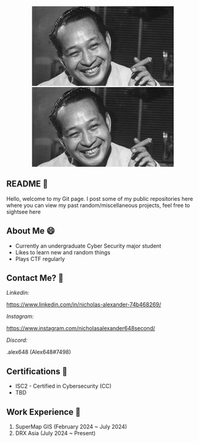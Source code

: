 <div align="center">
  <img src="https://github.com/NAlex648/NAlex648/blob/main/Images/DaddyHarto.jpeg" alt="Profile Picture"/><img src="https://github.com/NAlex648/NAlex648/blob/main/Images/DaddyHarto.jpeg" alt="Profile Picture2"/>
</div>

## README 👋
Hello, welcome to my Git page. I post some of my public repositories here where you can view my past random/miscellaneous projects, feel free to sightsee here
## About Me 😄
- Currently an undergraduate Cyber Security major student
- Likes to learn new and random things
- Plays CTF regularly
## Contact Me? 🤔
*Linkedin:*

https://www.linkedin.com/in/nicholas-alexander-74b468269/

*Instagram:*

https://www.instagram.com/nicholasalexander648second/

*Discord:*

.alex648 (Alex648#7498)
## Certifications 📜
- ISC2 - Certified in Cybersecurity (CC)
- TBD
## Work Experience 💼
1. SuperMap GIS (February 2024 ~ July 2024)
2. DRX Asia (July 2024 ~ Present)
<!--
**NAlex648/NAlex648** is a ✨ _special_ ✨ repository because its `README.md` (this file) appears on your GitHub profile.

Here are some ideas to get you started:

- 🔭 I’m currently working on ...
- 🌱 I’m currently learning ...
- 👯 I’m looking to collaborate on ...
- 🤔 I’m looking for help with ...
- 💬 Ask me about ...
- 📫 How to reach me: ...
- 😄 Pronouns: ...
- ⚡ Fun fact: ...
-->
